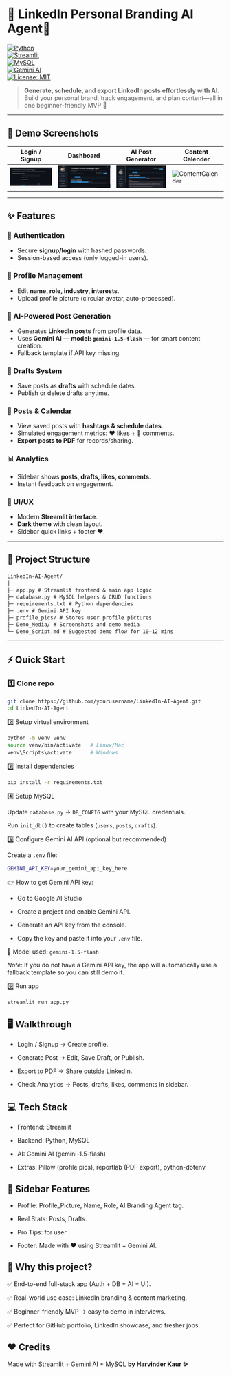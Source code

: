 # 🤖 LinkedIn Personal Branding AI Agent🤖

[![Python](https://img.shields.io/badge/Python-3.9+-blue?logo=python)](https://www.python.org/)  
[![Streamlit](https://img.shields.io/badge/Streamlit-1.30+-FF4B4B?logo=streamlit)](https://streamlit.io/)  
[![MySQL](https://img.shields.io/badge/MySQL-8.0+-4479A1?logo=mysql)](https://www.mysql.com/)  
[![Gemini AI](https://img.shields.io/badge/Gemini%20AI-gemini--1.5--flash-4285F4?logo=google)](https://ai.google.dev/)  
[![License: MIT](https://img.shields.io/badge/License-MIT-green.svg)](LICENSE)  

> **Generate, schedule, and export LinkedIn posts effortlessly with AI.**  
> Build your personal brand, track engagement, and plan content—all in one beginner-friendly MVP 🚀

---

## 📸 Demo Screenshots

| Login / Signup | Dashboard | AI Post Generator | Content Calender |
|----------------|-----------|-------------------|-----------|
| ![Login](Demo_Media/login.png) | ![Dashboard](Demo_Media/Dashboard.png) | ![PostGen](Demo_Media/image.png) | ![ContentCalender](Demo_Media/contentcalender.png) |

---

## ✨ Features

### 🔐 Authentication
- Secure **signup/login** with hashed passwords.  
- Session-based access (only logged-in users).

### 👤 Profile Management
- Edit **name, role, industry, interests**.  
- Upload profile picture (circular avatar, auto-processed).

### 📝 AI-Powered Post Generation
- Generates **LinkedIn posts** from profile data.  
- Uses **Gemini AI** — **model: `gemini-1.5-flash`** — for smart content creation.  
- Fallback template if API key missing.

### 📂 Drafts System
- Save posts as **drafts** with schedule dates.  
- Publish or delete drafts anytime.

### 📅 Posts & Calendar
- View saved posts with **hashtags & schedule dates**.  
- Simulated engagement metrics: ❤️ likes + 💬 comments.  
- **Export posts to PDF** for records/sharing.

### 📊 Analytics
- Sidebar shows **posts, drafts, likes, comments**.  
- Instant feedback on engagement.

### 🎨 UI/UX
- Modern **Streamlit interface**.  
- **Dark theme** with clean layout.  
- Sidebar quick links + footer ❤️.

---
## 📂 Project Structure
    LinkedIn-AI-Agent/
    │
    ├─ app.py # Streamlit frontend & main app logic
    ├─ database.py # MySQL helpers & CRUD functions
    ├─ requirements.txt # Python dependencies
    ├─ .env # Gemini API key
    ├─ profile_pics/ # Stores user profile pictures
    ├─ Demo_Media/ # Screenshots and demo media
    └─ Demo_Script.md # Suggested demo flow for 10–12 mins

---

## ⚡ Quick Start

### 1️⃣ Clone repo
```bash
git clone https://github.com/yourusername/LinkedIn-AI-Agent.git
cd LinkedIn-AI-Agent
```
2️⃣ Setup virtual environment
```bash
python -m venv venv
source venv/bin/activate   # Linux/Mac
venv\Scripts\activate      # Windows
```
3️⃣ Install dependencies
```bash
pip install -r requirements.txt
```
4️⃣ Setup MySQL

Update `database.py` → `DB_CONFIG` with your MySQL credentials.

Run `init_db()` to create tables (`users`, `posts`, `drafts`).

5️⃣ Configure Gemini AI API (optional but recommended)

Create a `.env` file:
```bash
GEMINI_API_KEY=your_gemini_api_key_here

```
👉 How to get Gemini API key:

  - Go to Google AI Studio
  
  - Create a project and enable Gemini API.
  
  - Generate an API key from the console.
  
  - Copy the key and paste it into your `.env` file.

📌 Model used: `gemini-1.5-flash`

*Note*: If you do not have a Gemini API key, the app will automatically use a fallback template so you can still demo it.

6️⃣ Run app
```bash
streamlit run app.py
```
## 🖥 Walkthrough

  - Login / Signup → Create profile.
  
  - Generate Post → Edit, Save Draft, or Publish.
  
  - Export to PDF → Share outside LinkedIn.
  
  - Check Analytics → Posts, drafts, likes, comments in sidebar.

## 💻 Tech Stack

  - Frontend: Streamlit
  
  - Backend: Python, MySQL
  
  - AI: Gemini AI (gemini-1.5-flash)
  
  - Extras: Pillow (profile pics), reportlab (PDF export), python-dotenv

## 🌟 Sidebar Features

- Profile: Profile_Picture, Name, Role, AI Branding Agent tag.

- Real Stats: Posts, Drafts.

- Pro Tips: for user

- Footer: Made with ❤️ using Streamlit + Gemini AI.

## 🌟 Why this project?

✅ End-to-end full-stack app (Auth + DB + AI + UI).

✅ Real-world use case: LinkedIn branding & content marketing.

✅ Beginner-friendly MVP → easy to demo in interviews.

✅ Perfect for GitHub portfolio, LinkedIn showcase, and fresher jobs.

## ❤️ Credits

Made with Streamlit + Gemini AI + MySQL
**by Harvinder Kaur ✨**

